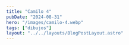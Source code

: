 ```yaml
---
title: "Camilo 4"
pubDate: "2024-08-31"
hero: "/images/camilo-4.webp"
tags: ["dibujos"]
layout: "../../layouts/BlogPostLayout.astro"
---
```

